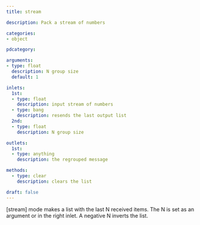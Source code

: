 ```yaml
---
title: stream

description: Pack a stream of numbers

categories:
- object

pdcategory:

arguments:
- type: float
  description: N group size
  default: 1

inlets:
  1st:
  - type: float
    description: input stream of numbers
  - type: bang
    description: resends the last output list
  2nd:
  - type: float
    description: N group size

outlets:
  1st:
  - type: anything
    description: the regrouped message

methods:
  - type: clear
    description: clears the list

draft: false
---
```


[stream] mode makes a list with the last N received items. The N is set as an argument or in the right inlet. A negative N inverts the list.
